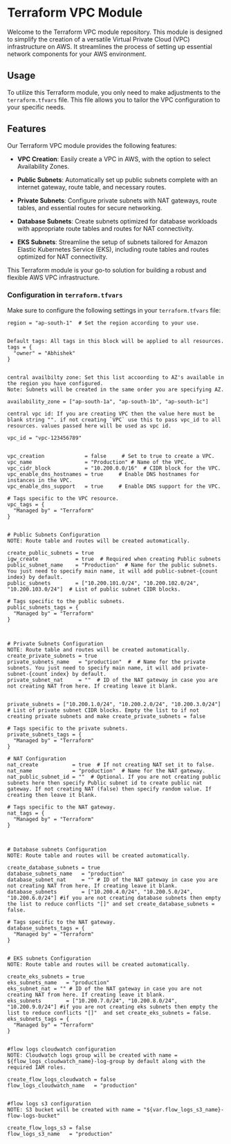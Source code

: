 # Terraform VPC Module

Welcome to the Terraform VPC module repository. This module is designed to simplify the creation of a versatile Virtual Private Cloud (VPC) infrastructure on AWS. It streamlines the process of setting up essential network components for your AWS environment.

## Usage

To utilize this Terraform module, you only need to make adjustments to the `terraform.tfvars` file. This file allows you to tailor the VPC configuration to your specific needs.


## Features

Our Terraform VPC module provides the following features:

- **VPC Creation**: Easily create a VPC in AWS, with the option to select Availability Zones.

- **Public Subnets**: Automatically set up public subnets complete with an internet gateway, route table, and necessary routes.

- **Private Subnets**: Configure private subnets with NAT gateways, route tables, and essential routes for secure networking.

- **Database Subnets**: Create subnets optimized for database workloads with appropriate route tables and routes for NAT connectivity.

- **EKS Subnets**: Streamline the setup of subnets tailored for Amazon Elastic Kubernetes Service (EKS), including route tables and routes optimized for NAT connectivity.

This Terraform module is your go-to solution for building a robust and flexible AWS VPC infrastructure.

### Configuration in `terraform.tfvars`

Make sure to configure the following settings in your `terraform.tfvars` file:

```hcl
region = "ap-south-1"  # Set the region according to your use.

```
```hcl

Default tags: All tags in this block will be applied to all resources.
tags = {
  "owner" = "Abhishek"
}

```

```hcl

central availbilty zone: Set this list accoording to AZ's available in the region you have configured.
Note: Subnets will be created in the same order you are specifying AZ.

availability_zone = ["ap-south-1a", "ap-south-1b", "ap-south-1c"]

```

```hcl
central vpc id: If you are creating VPC then the value here must be blank string "". if not creating `VPC` use this to pass vpc_id to all resources. values passed here will be used as vpc id. 

vpc_id = "vpc-123456789"
``````

```hcl

vpc_creation             = false     # Set to true to create a VPC.
vpc_name                 = "Production" # Name of the VPC.
vpc_cidr_block           = "10.200.0.0/16"  # CIDR block for the VPC.
vpc_enable_dns_hostnames = true     # Enable DNS hostnames for instances in the VPC.
vpc_enable_dns_support   = true     # Enable DNS support for the VPC.

# Tags specific to the VPC resource.
vpc_tags = {
  "Managed by" = "Terraform"
}
```

```hcl

# Public Subnets Configuration
NOTE: Route table and routes will be created automatically.

create_public_subnets = true 
igw_create            = true  # Required when creating Public subnets
public_subnet_name    = "Production"  # Name for the public subnets. You just need to specify main name, it will add public-subnet-{count index} by default.
public_subnets        = ["10.200.101.0/24", "10.200.102.0/24", "10.200.103.0/24"]  # List of public subnet CIDR blocks.

# Tags specific to the public subnets.
public_subnets_tags = {
  "Managed by" = "Terraform"
}


```

```hcl

# Private Subnets Configuration
NOTE: Route table and routes will be created automatically.
create_private_subnets = true 
private_subnets_name   = "production"  #  # Name for the private subnets. You just need to specify main name, it will add private-subnet-{count index} by default.
private_subnet_nat     = ""  # ID of the NAT gateway in case you are not creating NAT from here. If creating leave it blank.


private_subnets = ["10.200.1.0/24", "10.200.2.0/24", "10.200.3.0/24"] # List of private subnet CIDR blocks. Empty the list to if not creating private subnets and make create_private_subnets = false

# Tags specific to the private subnets.
private_subnets_tags = {
  "Managed by" = "Terraform"
}

# NAT Configuration
nat_create           = true  # If not creating NAT set it to false.
nat_name             = "production"  # Name for the NAT gateway.
nat_public_subnet_id = ""  # Optional. If you are not creating public subnets here then specify Public subnet id to create public nat gateway. If not creating NAT (false) then specify random value. If creating then leave it blank.

# Tags specific to the NAT gateway.
nat_tags = {
  "Managed by" = "Terraform"
}


```

```hcl

# Database subnets Configuration
NOTE: Route table and routes will be created automatically.

create_database_subnets = true
database_subnets_name   = "production"
database_subnet_nat     = "" # ID of the NAT gateway in case you are not creating NAT from here. If creating leave it blank.
database_subnets        = ["10.200.4.0/24", "10.200.5.0/24", "10.200.6.0/24"] #if you are not creating database subnets then empty the list to reduce conflicts "[]" and set create_database_subnets = false.

# Tags specific to the NAT gateway.
database_subnets_tags = {
  "Managed by" = "Terraform"
}

```

```hcl

# EKS subnets Configuration
NOTE: Route table and routes will be created automatically.

create_eks_subnets = true
eks_subnets_name   = "production"
eks_subnet_nat = "" # ID of the NAT gateway in case you are not creating NAT from here. If creating leave it blank.
eks_subnets        = ["10.200.7.0/24", "10.200.8.0/24", "10.200.9.0/24"] #if you are not creating eks subnets then empty the list to reduce conflicts "[]"  and set create_eks_subnets = false.
eks_subnets_tags = {
  "Managed by" = "Terraform"
}

```

```hcl

#flow logs cloudwatch configuration
NOTE: Cloudwatch logs group will be created with name = ${flow_logs_cloudwatch_name}-log-group by default along with the required IAM roles.

create_flow_logs_cloudwatch = false
flow_logs_cloudwatch_name   = "production"

```


```hcl

#flow logs s3 configuration
NOTE: S3 bucket will be created with name = "${var.flow_logs_s3_name}-flow-logs-bucket"

create_flow_logs_s3 = false
flow_logs_s3_name   = "production"


```